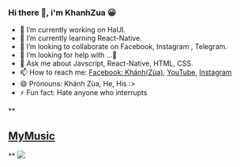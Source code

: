 ### Hi there 👋, i'm KhanhZua 😀


- 🔭 I’m currently working on HaUI.
- 🌱 I’m currently learning React-Native.
- 👯 I’m looking to collaborate on Facebook, Instagram , Telegram.
- 🤔 I’m looking for help with ...🤔
- 💬 Ask me about Javscript, React-Native, HTML, CSS. 
- 📫 How to reach me: [Facebook: Khánh(Zùa)](https://www.facebook.com/khanh0124), [YouTube](https://www.youtube.com/channel/UCU2ESMD1XlHzwBAvXF1BtYw), 
[Instagram](https://www.instagram.com/khanh.0124/)
- 😄 Pronouns: Khánh Zùa, He, His :> 
- ⚡ Fun fact: Hate anyone who interrupts


**

## [MyMusic](https://khanh-0124.github.io/Music3_JS/)

**
<img src="https://github-readme-stats.vercel.app/api?username=iampawan&&show_icons=true&title_color=ffffff&icon_color=bb2acf&text_color=daf7dc&bg_color=151515">

